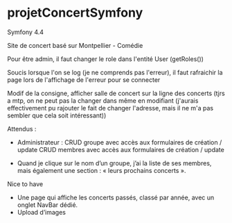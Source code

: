 # projetConcertSymfony
Symfony 4.4

Site de concert basé sur Montpellier - Comédie

Pour être admin, il faut changer le role dans l'entité User (getRoles())

Soucis lorsque l'on se log (je ne comprends pas l'erreur), il faut rafraichir la page lors de l'affichage de l'erreur pour se connecter

Modif de la consigne, afficher salle de concert sur la ligne des concerts (tjrs a mtp, on ne peut pas la changer dans même en modifiant (j'aurais effectivement pu rajouter le fait de changer l'adresse, mais il ne m'a pas sembler que cela soit intéressant))


Attendus :
- Administrateur :
    CRUD groupe avec accès aux formulaires de création / update
    CRUD membres avec accès aux formulaires de création / update

- Quand je clique sur le nom d’un groupe, j’ai la liste de ses membres, mais également une section : « leurs prochains concerts ».


Nice to have
- Une page qui affiche les concerts passés, classé par année, avec un onglet NavBar dédié.
- Upload d’images